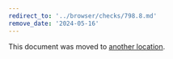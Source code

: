 ```yaml
---
redirect_to: '../browser/checks/798.8.md'
remove_date: '2024-05-16'
---
```


This document was moved to [another location](../browser/checks/798.8.md).

<!-- This redirect file can be deleted after 2024-05-16. -->
<!-- Redirects that point to other docs in the same project expire in three months. -->
<!-- Redirects that point to docs in a different project or site (for example, link is not relative and starts with `https:`) expire in one year. -->
<!-- Before deletion, see: https://docs.gitlab.com/ee/development/documentation/redirects.html -->
